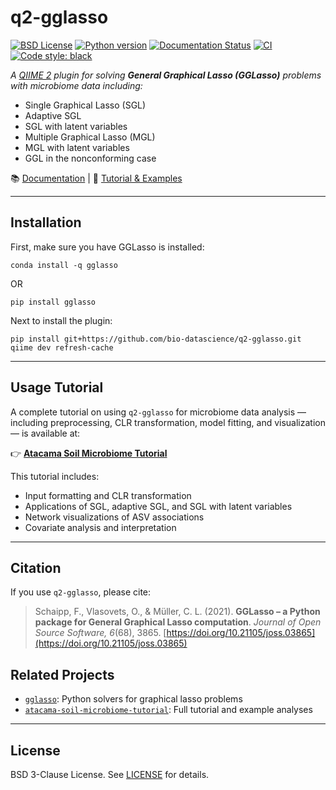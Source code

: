 # q2-gglasso
[![BSD License](https://img.shields.io/badge/License-BSD%203--Clause-blue.svg)](https://opensource.org/licenses/BSD-3-Clause)
[![Python version](https://img.shields.io/badge/python-%3E3.6-blue)](https://www.python.org/)
[![Documentation Status](https://readthedocs.org/projects/gglasso/badge/?version=latest)](http://gglasso.readthedocs.io/?badge=latest)
[![CI](https://github.com/Vlasovets/q2-gglasso/actions/workflows/ci.yml/badge.svg?branch=dev&event=push)](https://github.com/Vlasovets/q2-gglasso/actions/workflows/ci.yml)
[![Code style: black](https://img.shields.io/badge/code%20style-black-000000.svg)](https://github.com/psf/black)

*A [QIIME 2](https://qiime2.org) plugin for solving **General Graphical Lasso (GGLasso)** problems with microbiome data including:*

- Single Graphical Lasso (SGL)
- Adaptive SGL
- SGL with latent variables
- Multiple Graphical Lasso (MGL)
- MGL with latent variables
- GGL in the nonconforming case

📚 [Documentation](https://gglasso.readthedocs.io/en/latest/) |
📂 [Tutorial & Examples](https://github.com/Vlasovets/atacama-soil-microbiome-tutorial)

---

## Installation

First, make sure you have GGLasso is installed:

```
conda install -q gglasso
```

OR

```
pip install gglasso
```

Next to install the plugin:

```
pip install git+https://github.com/bio-datascience/q2-gglasso.git
qiime dev refresh-cache
```

---

## Usage Tutorial

A complete tutorial on using `q2-gglasso` for microbiome data analysis — including preprocessing, CLR transformation, model fitting, and visualization — is available at:

👉 **[Atacama Soil Microbiome Tutorial](https://github.com/Vlasovets/atacama-soil-microbiome-tutorial)**

This tutorial includes:

- Input formatting and CLR transformation
- Applications of SGL, adaptive SGL, and SGL with latent variables
- Network visualizations of ASV associations
- Covariate analysis and interpretation

---

## Citation

If you use `q2-gglasso`, please cite:

> Schaipp, F., Vlasovets, O., & Müller, C. L. (2021). **GGLasso – a Python package for General Graphical Lasso computation**. *Journal of Open Source Software, 6*(68), 3865. [https://doi.org/10.21105/joss.03865](https://doi.org/10.21105/joss.03865)

## Related Projects

- [`gglasso`](https://github.com/Vlasovets/gglasso): Python solvers for graphical lasso problems
- [`atacama-soil-microbiome-tutorial`](https://github.com/Vlasovets/atacama-soil-microbiome-tutorial): Full tutorial and example analyses

---

## License

BSD 3-Clause License. See [LICENSE](./LICENSE) for details.